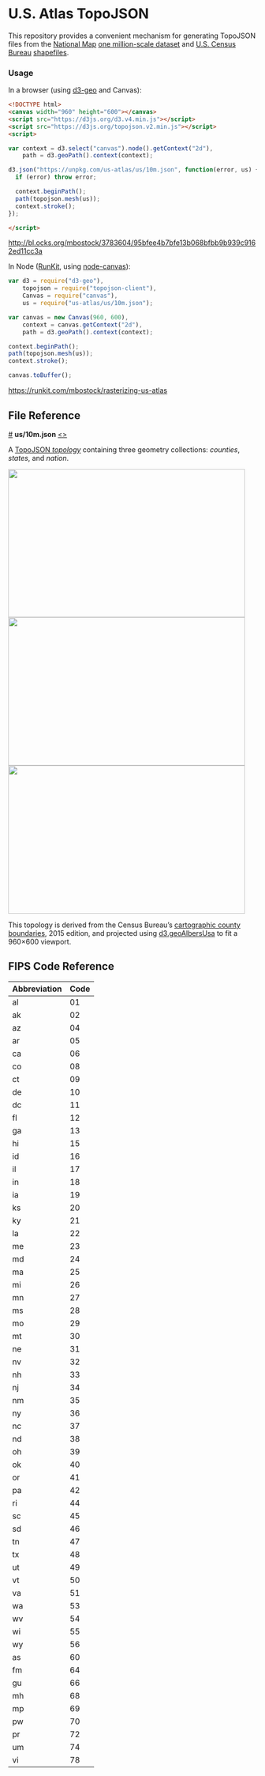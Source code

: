 # U.S. Atlas TopoJSON

This repository provides a convenient mechanism for generating TopoJSON files from the [National Map](http://nationalmap.gov/) [one million-scale dataset](https://nationalmap.gov/small_scale/atlasftp.html) and [U.S. Census Bureau](http://www.census.gov/geo/maps-data/data/tiger-line.html) [shapefiles](https://www.census.gov/cgi-bin/geo/shapefiles/index.php).

### Usage

In a browser (using [d3-geo](https://github.com/d3/d3-geo) and Canvas):

```html
<!DOCTYPE html>
<canvas width="960" height="600"></canvas>
<script src="https://d3js.org/d3.v4.min.js"></script>
<script src="https://d3js.org/topojson.v2.min.js"></script>
<script>

var context = d3.select("canvas").node().getContext("2d"),
    path = d3.geoPath().context(context);

d3.json("https://unpkg.com/us-atlas/us/10m.json", function(error, us) {
  if (error) throw error;

  context.beginPath();
  path(topojson.mesh(us));
  context.stroke();
});

</script>
```
http://bl.ocks.org/mbostock/3783604/95bfee4b7bfe13b068bfbb9b939c9162ed11cc3a

In Node ([RunKit](https://runkit.com/home), using [node-canvas](https://github.com/Automattic/node-canvas)):

```js
var d3 = require("d3-geo"),
    topojson = require("topojson-client"),
    Canvas = require("canvas"),
    us = require("us-atlas/us/10m.json");

var canvas = new Canvas(960, 600),
    context = canvas.getContext("2d"),
    path = d3.geoPath().context(context);

context.beginPath();
path(topojson.mesh(us));
context.stroke();

canvas.toBuffer();
```
https://runkit.com/mbostock/rasterizing-us-atlas

## File Reference

<a href="#us/10m.json" name="us/10m.json">#</a> <b>us/10m.json</b> [<>](https://unpkg.com/us-atlas/us/10m.json "Source")

A [TopoJSON *topology*](https://github.com/topojson/topojson-specification/blob/master/README.md) containing three geometry collections: <i>counties</i>, <i>states</i>, and <i>nation</i>.

<img src="https://raw.githubusercontent.com/topojson/us-atlas/master/img/us-counties.png" width="480" height="300">

<img src="https://raw.githubusercontent.com/topojson/us-atlas/master/img/us-states.png" width="480" height="300">

<img src="https://raw.githubusercontent.com/topojson/us-atlas/master/img/us-nation.png" width="480" height="300">

This topology is derived from the Census Bureau’s [cartographic county boundaries](http://www.census.gov/geo/maps-data/data/cbf/cbf_counties.html), 2015 edition, and projected using [d3.geoAlbersUsa](https://github.com/d3/d3-geo/blob/master/README.md#geoAlbersUsa) to fit a 960×600 viewport.

## FIPS Code Reference

| Abbreviation | Code |
|----|----|
| al | 01 |
| ak | 02 |
| az | 04 |
| ar | 05 |
| ca | 06 |
| co | 08 |
| ct | 09 |
| de | 10 |
| dc | 11 |
| fl | 12 |
| ga | 13 |
| hi | 15 |
| id | 16 |
| il | 17 |
| in | 18 |
| ia | 19 |
| ks | 20 |
| ky | 21 |
| la | 22 |
| me | 23 |
| md | 24 |
| ma | 25 |
| mi | 26 |
| mn | 27 |
| ms | 28 |
| mo | 29 |
| mt | 30 |
| ne | 31 |
| nv | 32 |
| nh | 33 |
| nj | 34 |
| nm | 35 |
| ny | 36 |
| nc | 37 |
| nd | 38 |
| oh | 39 |
| ok | 40 |
| or | 41 |
| pa | 42 |
| ri | 44 |
| sc | 45 |
| sd | 46 |
| tn | 47 |
| tx | 48 |
| ut | 49 |
| vt | 50 |
| va | 51 |
| wa | 53 |
| wv | 54 |
| wi | 55 |
| wy | 56 |
| as | 60 |
| fm | 64 |
| gu | 66 |
| mh | 68 |
| mp | 69 |
| pw | 70 |
| pr | 72 |
| um | 74 |
| vi | 78 |
